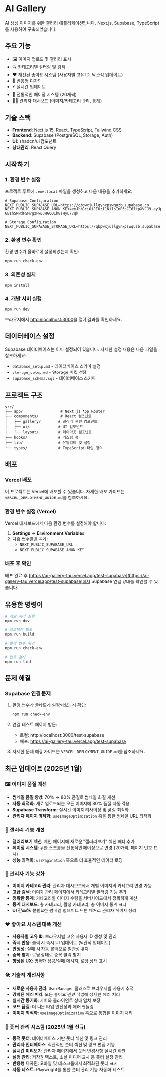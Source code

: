 # AI Gallery

AI 생성 이미지를 위한 갤러리 애플리케이션입니다. Next.js, Supabase, TypeScript를 사용하여 구축되었습니다.

## 주요 기능

- 🖼️ 이미지 업로드 및 갤러리 표시
- 🔍 카테고리별 필터링 및 검색
- ❤️ 개선된 좋아요 시스템 (사용자별 고유 ID, 낙관적 업데이트)
- 📱 반응형 디자인
- ⚡ 실시간 업데이트
- 📄 전통적인 페이징 시스템 (20개씩)
- 👨‍💼 관리자 대시보드 (이미지/카테고리 관리, 통계)

## 기술 스택

- **Frontend**: Next.js 15, React, TypeScript, Tailwind CSS
- **Backend**: Supabase (PostgreSQL, Storage, Auth)
- **UI**: shadcn/ui 컴포넌트
- **상태관리**: React Query

## 시작하기

### 1. 환경 변수 설정

프로젝트 루트에 `.env.local` 파일을 생성하고 다음 내용을 추가하세요:

```env
# Supabase Configuration
NEXT_PUBLIC_SUPABASE_URL=https://qbpwxjullgynxpswquzb.supabase.co
NEXT_PUBLIC_SUPABASE_ANON_KEY=eyJhbGciOiJIUzI1NiIsInR5cCI6IkpXVCJ9.eyJpc3MiOiJzdXBhYmFzZSIsInJlZiI6InFicHd4anVsbGd5bnhwc3dxdXpiIiwicm9sZSI6ImFub24iLCJpYXQiOjE3NTY0NTM0NjgsImV4cCI6MjA3MjAyOTQ2OH0.1eEF0fpxm-6BIhSRwdFSM7gzHw0JHGQO1h8sHyL77qk

# Storage Configuration
NEXT_PUBLIC_SUPABASE_STORAGE_URL=https://qbpwxjullgynxpswquzb.supabase.co/storage/v1/object/public/images
```

### 2. 환경 변수 확인

환경 변수가 올바르게 설정되었는지 확인:

```bash
npm run check-env
```

### 3. 의존성 설치

```bash
npm install
```

### 4. 개발 서버 실행

```bash
npm run dev
```

브라우저에서 [http://localhost:3000](http://localhost:3000)을 열어 결과를 확인하세요.

## 데이터베이스 설정

Supabase 데이터베이스는 이미 설정되어 있습니다. 자세한 설정 내용은 다음 파일을 참조하세요:

- `database_setup.md` - 데이터베이스 스키마 설정
- `storage_setup.md` - Storage 버킷 설정
- `supabase_schema.sql` - 데이터베이스 스키마

## 프로젝트 구조

```
src/
├── app/                 # Next.js App Router
├── components/          # React 컴포넌트
│   ├── gallery/        # 갤러리 관련 컴포넌트
│   ├── ui/             # UI 컴포넌트
│   └── layout/         # 레이아웃 컴포넌트
├── hooks/              # 커스텀 훅
├── lib/                # 유틸리티 및 설정
└── types/              # TypeScript 타입 정의
```

## 배포

### Vercel 배포

이 프로젝트는 Vercel에 배포할 수 있습니다. 자세한 배포 가이드는 `VERCEL_DEPLOYMENT_GUIDE.md`를 참조하세요.

### 환경 변수 설정 (Vercel)

Vercel 대시보드에서 다음 환경 변수를 설정해야 합니다:

1. **Settings** → **Environment Variables**
2. 다음 변수들을 추가:
   - `NEXT_PUBLIC_SUPABASE_URL`
   - `NEXT_PUBLIC_SUPABASE_ANON_KEY`

### 배포 후 확인

배포 완료 후 [https://ai-gallery-tau.vercel.app/test-supabase](https://ai-gallery-tau.vercel.app/test-supabase)에서 Supabase 연결 상태를 확인할 수 있습니다.

## 유용한 명령어

```bash
# 개발 서버 실행
npm run dev

# 프로덕션 빌드
npm run build

# 환경 변수 확인
npm run check-env

# 린트 검사
npm run lint
```

## 문제 해결

### Supabase 연결 문제

1. 환경 변수가 올바르게 설정되었는지 확인:
   ```bash
   npm run check-env
   ```

2. 연결 테스트 페이지 방문:
   - 로컬: http://localhost:3000/test-supabase
   - 배포: https://ai-gallery-tau.vercel.app/test-supabase

3. 자세한 문제 해결 가이드는 `VERCEL_DEPLOYMENT_GUIDE.md`를 참조하세요.

## 최근 업데이트 (2025년 1월)

### 🖼️ 이미지 품질 개선
- **썸네일 품질 향상**: 70% → 80% 품질로 썸네일 화질 개선
- **자동 최적화**: 새로 업로드되는 모든 이미지에 80% 품질 자동 적용
- **Supabase Transform**: 실시간 이미지 리사이징 및 품질 최적화
- **관리자 페이지 최적화**: `useImageOptimization` 훅을 통한 썸네일 URL 최적화

### 🎨 갤러리 기능 개선
- **갤러리보기 섹션**: 메인 페이지에 새로운 "갤러리보기" 섹션 헤더 추가
- **페이징 시스템**: 무한 스크롤을 전통적인 페이징으로 변경 (20개씩, 페이지 번호 표시)
- **성능 최적화**: `usePagination` 훅으로 더 효율적인 데이터 로딩

### 🔧 관리자 기능 강화
- **이미지 카테고리 관리**: 관리자 대시보드에서 개별 이미지의 카테고리 변경 가능
- **고급 검색**: 이미지 관리 페이지에서 카테고리별 필터링 기능 추가
- **정확한 통계**: 카테고리별 이미지 수량을 서버사이드에서 정확하게 계산
- **통계 대시보드**: 총 카테고리, 활성 카테고리, 총 이미지 통계 표시
- **UI 간소화**: 불필요한 썸네일 업데이트 버튼 제거로 관리자 페이지 정리

### ❤️ 좋아요 시스템 대폭 개선
- **사용자별 고유 ID**: 브라우저별 고유 사용자 ID 생성 및 관리
- **즉시 반응**: 클릭 시 즉시 UI 업데이트 (낙관적 업데이트)
- **안정성**: 실패 시 자동 롤백으로 일관성 유지
- **중복 방지**: 로딩 상태로 중복 클릭 방지
- **향상된 UX**: 명확한 성공/실패 메시지, 로딩 상태 표시

### 🛠️ 기술적 개선사항
- **새로운 사용자 관리**: `UserManager` 클래스로 브라우저별 사용자 추적
- **강화된 에러 처리**: 모든 좋아요 관련 작업에 상세한 에러 처리
- **실시간 동기화**: 서버와 클라이언트 상태 일치 보장
- **코드 품질**: 더 나은 타입 안전성과 에러 핸들링
- **이미지 최적화**: `useImageOptimization` 훅으로 통합된 이미지 처리

### 🦶 풋터 관리 시스템 (2025년 1월 신규)
- **동적 풋터**: 데이터베이스 기반 풋터 섹션 및 링크 관리
- **관리자 인터페이스**: 직관적인 풋터 섹션 및 링크 편집 기능
- **실시간 미리보기**: 관리자 페이지에서 풋터 변경사항 실시간 확인
- **설정 관리**: 저작권 텍스트, 소셜 미디어 표시 등 풋터 설정 관리
- **반응형 디자인**: 모바일 및 데스크톱에서 최적화된 풋터 표시
- **자동 테스트**: Playwright를 통한 풋터 관리 기능 자동화 테스트
